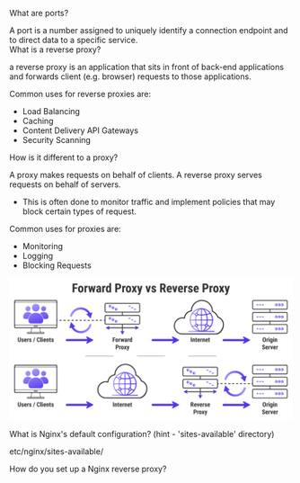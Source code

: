 What are ports?  

A port is  a number assigned to uniquely identify a connection endpoint and to direct data to a specific service.  
What is a reverse proxy?   

a reverse proxy is an application that sits in front of back-end applications and forwards client (e.g. browser) requests to those applications.

Common uses for reverse proxies are:
- Load Balancing
- Caching
- Content Delivery
API Gateways
- Security Scanning



How is it different to a proxy?

A proxy makes requests on behalf of clients. A reverse proxy serves requests on behalf of servers.

- This is often done to monitor traffic and implement policies that may block certain types of request. 

Common uses for proxies are:
- Monitoring
- Logging
- Blocking Requests

<img src="Proxies.png">

 
What is Nginx's default configuration? (hint - 'sites-available' directory)

etc/nginx/sites-available/

How do you set up a Nginx reverse proxy?